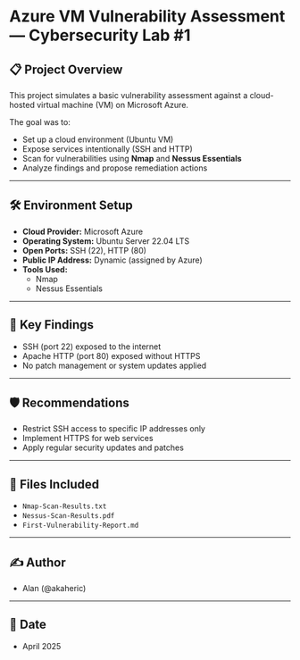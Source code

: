 # Azure VM Vulnerability Assessment — Cybersecurity Lab #1

## 📋 Project Overview

This project simulates a basic vulnerability assessment against a cloud-hosted virtual machine (VM) on Microsoft Azure.

The goal was to:
- Set up a cloud environment (Ubuntu VM)
- Expose services intentionally (SSH and HTTP)
- Scan for vulnerabilities using **Nmap** and **Nessus Essentials**
- Analyze findings and propose remediation actions

---

## 🛠️ Environment Setup

- **Cloud Provider:** Microsoft Azure
- **Operating System:** Ubuntu Server 22.04 LTS
- **Open Ports:** SSH (22), HTTP (80)
- **Public IP Address:** Dynamic (assigned by Azure)
- **Tools Used:** 
  - Nmap
  - Nessus Essentials

---

## 🔎 Key Findings

- SSH (port 22) exposed to the internet
- Apache HTTP (port 80) exposed without HTTPS
- No patch management or system updates applied

---

## 🛡️ Recommendations

- Restrict SSH access to specific IP addresses only
- Implement HTTPS for web services
- Apply regular security updates and patches

---

## 📂 Files Included

- `Nmap-Scan-Results.txt`
- `Nessus-Scan-Results.pdf`
- `First-Vulnerability-Report.md`

---

## ✍️ Author
- Alan (@akaheric)

---

## 📅 Date
- April 2025
